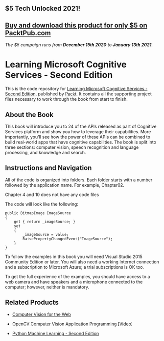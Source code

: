 ## $5 Tech Unlocked 2021!
[Buy and download this product for only $5 on PacktPub.com](https://www.packtpub.com/)
-----
*The $5 campaign         runs from __December 15th 2020__ to __January 13th 2021.__*

# Learning Microsoft Cognitive Services - Second Edition
This is the code repository for [Learning Microsoft Cognitive Services - Second Edition](https://www.packtpub.com/application-development/learning-microsoft-cognitive-services-second-edition?utm_source=github&utm_medium=repository&utm_campaign=9781788623025), published by [Packt](https://www.packtpub.com/?utm_source=github). It contains all the supporting project files necessary to work through the book from start to finish.
## About the Book
This book will introduce you to 24 of the APIs released as part of Cognitive Services platform and show you how to leverage their capabilities. More importantly, you'll see how the power of these APIs can be combined to build real-world apps that have cognitive capabilities. The book is split into three sections: computer vision, speech recognition and language processing, and knowledge and search.
## Instructions and Navigation
All of the code is organized into folders. Each folder starts with a number followed by the application name. For example, Chapter02.

Chapter 4 and 10 does not have any code files

The code will look like the following:
```
public BitmapImage ImageSource
{
    get { return _imageSource; } 
    set
    {
        _imageSource = value;
        RaisePropertyChangedEvent("ImageSource");
    }
}
```

To follow the examples in this book you will need Visual Studio 2015 Community Edition or later. You will also need a working Internet connection and a subscription to Microsoft Azure; a trial subscriptions is OK too.

To get the full experience of the examples, you should have access to a web camera and have speakers and a microphone connected to the computer; however, neither is mandatory.

## Related Products
* [Computer Vision for the Web](https://www.packtpub.com/web-development/computer-vision-web?utm_source=github&utm_medium=repository&utm_campaign=9781785886171)

* [OpenCV Computer Vision Application Programming [Video]](https://www.packtpub.com/application-development/opencv-computer-vision-application-programming-video?utm_source=github&utm_medium=repository&utm_campaign=9781849694889)

* [Python Machine Learning - Second Edition](https://www.packtpub.com/big-data-and-business-intelligence/python-machine-learning-second-edition?utm_source=github&utm_medium=repository&utm_campaign=9781787125933)
